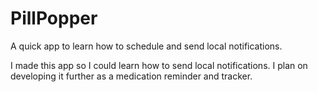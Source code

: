 # PillPopper
A quick app to learn how to schedule and send local notifications. 

I made this app so I could learn how to send local notifications. 
I plan on developing it further as a medication reminder and tracker.


